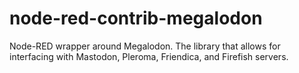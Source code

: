 # node-red-contrib-megalodon
Node-RED wrapper around Megalodon. The library that allows for interfacing with Mastodon, Pleroma, Friendica, and Firefish servers.

